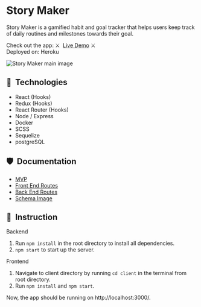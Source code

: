 # Story Maker

Story Maker is a gamified habit and goal tracker that helps users keep track of daily routines and milestones towards their goal.

Check out the app: ⚔️&nbsp; [Live Demo](https://storymaker-app.herokuapp.com/) ⚔️ <br>
Deployed on: Heroku

![Story Maker main image](https://raw.githubusercontent.com/smilelk4/story_maker/main/client/public/storymaker.gif)

## 🔮&nbsp; Technologies

* React (Hooks)
* Redux (Hooks)
* React Router (Hooks)
* Node / Express
* Docker
* SCSS
* Sequelize
* postgreSQL

## 🛡️&nbsp; Documentation

* [MVP](/documentation/MVP.md)
* [Front End Routes](/documentation/frontend_routes.md)
* [Back End Routes](/documentation/backend_routes.md)
* [Schema Image](/documentation/schema.png)

## 🐉&nbsp; Instruction

Backend
1. Run `npm install` in the root directory to install all dependencies.
2. `npm start` to start up the server.

Frontend
1. Navigate to client directory by running `cd client` in the terminal from root directory.
2. Run `npm install` and `npm start`.

Now, the app should be running on http://localhost:3000/.